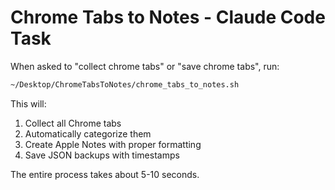 # Chrome Tabs to Notes - Claude Code Task

When asked to "collect chrome tabs" or "save chrome tabs", run:

```bash
~/Desktop/ChromeTabsToNotes/chrome_tabs_to_notes.sh
```

This will:
1. Collect all Chrome tabs
2. Automatically categorize them
3. Create Apple Notes with proper formatting
4. Save JSON backups with timestamps

The entire process takes about 5-10 seconds.
